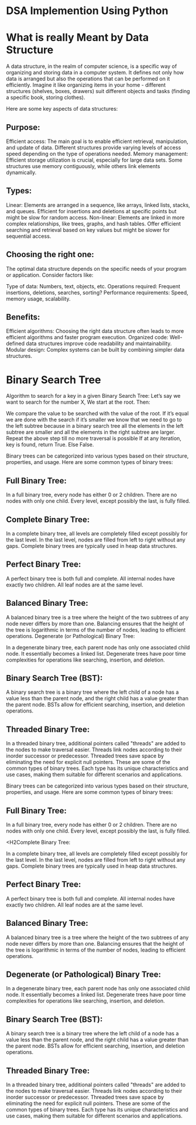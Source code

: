 <h1>DSA Implemention Using Python</h1>
<h1>What is really Meant by Data Structure</h1>
A data structure, in the realm of computer science, is a specific way of organizing and storing data in a computer system. It defines not only how data is arranged but also the operations that can be performed on it efficiently. Imagine it like organizing items in your home - different structures (shelves, boxes, drawers) suit different objects and tasks (finding a specific book, storing clothes).

Here are some key aspects of data structures:

<h2>Purpose:</h2>

Efficient access: The main goal is to enable efficient retrieval, manipulation, and update of data. Different structures provide varying levels of access speed depending on the type of operations needed.
Memory management: Efficient storage utilization is crucial, especially for large data sets. Some structures use memory contiguously, while others link elements dynamically.

<h2>Types:</h2>

Linear: Elements are arranged in a sequence, like arrays, linked lists, stacks, and queues. Efficient for insertions and deletions at specific points but might be slow for random access.
Non-linear: Elements are linked in more complex relationships, like trees, graphs, and hash tables. Offer efficient searching and retrieval based on key values but might be slower for sequential access.

<h2>Choosing the right one:</h2>

The optimal data structure depends on the specific needs of your program or application. Consider factors like:

Type of data: Numbers, text, objects, etc.
Operations required: Frequent insertions, deletions, searches, sorting?
Performance requirements: Speed, memory usage, scalability.

<h2>Benefits:</h2>

Efficient algorithms: Choosing the right data structure often leads to more efficient algorithms and faster program execution.
Organized code: Well-defined data structures improve code readability and maintainability.
Modular design: Complex systems can be built by combining simpler data structures.
<h1>Binary Search Tree</h1>
Algorithm to search for a key in a given Binary Search Tree:
Let’s say we want to search for the number X, We start at the root. Then:

We compare the value to be searched with the value of the root. 
If it’s equal we are done with the search if it’s smaller we know that we need to go to the left subtree because in a binary search tree all the elements in the left subtree are smaller and all the elements in the right subtree are larger. 
Repeat the above step till no more traversal is possible
If at any iteration, key is found, return True. Else False.

Binary trees can be categorized into various types based on their structure, properties, and usage. Here are some common types of binary trees:

<H2>Full Binary Tree:</H2>

In a full binary tree, every node has either 0 or 2 children.
There are no nodes with only one child.
Every level, except possibly the last, is fully filled.

<H2>Complete Binary Tree:</H2>

In a complete binary tree, all levels are completely filled except possibly for the last level.
In the last level, nodes are filled from left to right without any gaps.
Complete binary trees are typically used in heap data structures.

<H2>Perfect Binary Tree:</H2>

A perfect binary tree is both full and complete.
All internal nodes have exactly two children.
All leaf nodes are at the same level.

<H2>Balanced Binary Tree:</H2>

A balanced binary tree is a tree where the height of the two subtrees of any node never differs by more than one.
Balancing ensures that the height of the tree is logarithmic in terms of the number of nodes, leading to efficient operations.
Degenerate (or Pathological) Binary Tree:

In a degenerate binary tree, each parent node has only one associated child node.
It essentially becomes a linked list.
Degenerate trees have poor time complexities for operations like searching, insertion, and deletion.

<H2>Binary Search Tree (BST):</H2>

A binary search tree is a binary tree where the left child of a node has a value less than the parent node, and the right child has a value greater than the parent node.
BSTs allow for efficient searching, insertion, and deletion operations.
<H2>Threaded Binary Tree:</H2>

In a threaded binary tree, additional pointers called "threads" are added to the nodes to make traversal easier.
Threads link nodes according to their inorder successor or predecessor.
Threaded trees save space by eliminating the need for explicit null pointers.
These are some of the common types of binary trees. Each type has its unique characteristics and use cases, making them suitable for different scenarios and applications.

Binary trees can be categorized into various types based on their structure, properties, and usage. Here are some common types of binary trees:

<H2>Full Binary Tree:</H2>

In a full binary tree, every node has either 0 or 2 children.
There are no nodes with only one child.
Every level, except possibly the last, is fully filled.

<H2Complete Binary Tree:</H2>

In a complete binary tree, all levels are completely filled except possibly for the last level.
In the last level, nodes are filled from left to right without any gaps.
Complete binary trees are typically used in heap data structures.

<H2>Perfect Binary Tree:</H2>

A perfect binary tree is both full and complete.
All internal nodes have exactly two children.
All leaf nodes are at the same level.

<H2>Balanced Binary Tree:</H2>

A balanced binary tree is a tree where the height of the two subtrees of any node never differs by more than one.
Balancing ensures that the height of the tree is logarithmic in terms of the number of nodes, leading to efficient operations.

<H2>Degenerate (or Pathological) Binary Tree:</H2>

In a degenerate binary tree, each parent node has only one associated child node.
It essentially becomes a linked list.
Degenerate trees have poor time complexities for operations like searching, insertion, and deletion.

<H2>Binary Search Tree (BST):</H2>

A binary search tree is a binary tree where the left child of a node has a value less than the parent node, and the right child has a value greater than the parent node.
BSTs allow for efficient searching, insertion, and deletion operations.

<H2>Threaded Binary Tree:</H2>

In a threaded binary tree, additional pointers called "threads" are added to the nodes to make traversal easier.
Threads link nodes according to their inorder successor or predecessor.
Threaded trees save space by eliminating the need for explicit null pointers.
These are some of the common types of binary trees. Each type has its unique characteristics and use cases, making them suitable for different scenarios and applications.









